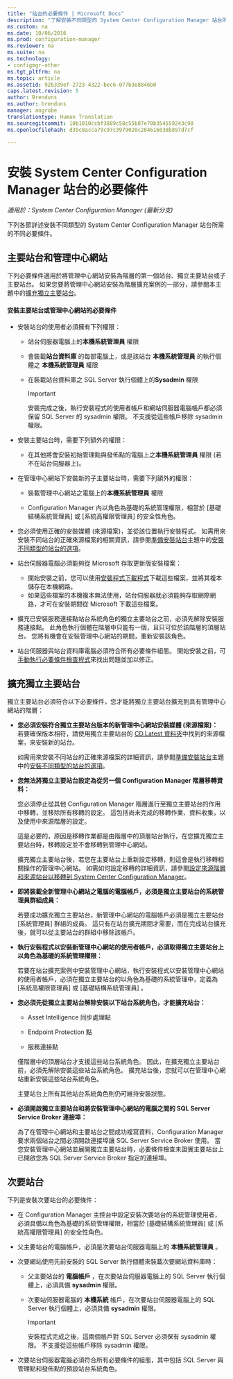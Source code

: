 ```yaml
---
title: "站台的必要條件 | Microsoft Docs"
description: "了解安裝不同類型的 System Center Configuration Manager 站台所需的不同必要條件。"
ms.custom: na
ms.date: 10/06/2016
ms.prod: configuration-manager
ms.reviewer: na
ms.suite: na
ms.technology:
- configmgr-other
ms.tgt_pltfrm: na
ms.topic: article
ms.assetid: 92b339ef-2723-4322-bec6-077b3e8846b0
caps.latest.revision: 5
author: Brenduns
ms.author: brenduns
manager: angrobe
translationtype: Human Translation
ms.sourcegitcommit: 10b1010ccbf3889c58c55b87e70b354559243c90
ms.openlocfilehash: d39c8acca79c97c3979020c284616038b897d7cf

---
```

# <a name="prerequisites-for-installing-system-center-configuration-manager-sites"></a>安裝 System Center Configuration Manager 站台的必要條件

*適用於：System Center Configuration Manager (最新分支)*


下列各節詳述安裝不同類型的 System Center Configuration Manager 站台所需的不同必要條件。



## <a name="primary-sites-and-the-central-administration-site"></a>主要站台和管理中心網站
下列必要條件適用於將管理中心網站安裝為階層的第一個站台、獨立主要站台或子主要站台。 如果您要將管理中心網站安裝為階層擴充案例的一部分，請參閱本主題中的[擴充獨立主要站台](../../../../core/servers/deploy/install/prerequisites-for-installing-sites.md#bkmk_expand
)。

####  <a name="a-namebkmkprereqpria-prerequisites-to-install-a-primary-site-or-central-administration-site"></a><a name="bkmk_PrereqPri"></a> 安裝主要站台或管理中心網站的必要條件  

-   安裝站台的使用者必須擁有下列權限：  

    -   站台伺服器電腦上的**本機系統管理員** 權限  

    -   會裝載**站台資料庫** 的每部電腦上，或是該站台 **本機系統管理員** 的執行個體之 **本機系統管理員** 權限  

    -   在裝載站台資料庫之 SQL Server 執行個體上的**Sysadmin** 權限  

        > [!IMPORTANT]  
        >  安裝完成之後，執行安裝程式的使用者帳戶和網站伺服器電腦帳戶都必須保留 SQL Server 的 sysadmin 權限。 不支援從這些帳戶移除 sysadmin 權限。  

-   安裝主要站台時，需要下列額外的權限：  
    -  在其他將會安裝初始管理點與發佈點的電腦上之**本機系統管理員** 權限 (若不在站台伺服器上)。  

-   在管理中心網站下安裝新的子主要站台時，需要下列額外的權限：  

    -   裝載管理中心網站之電腦上的**本機系統管理員** 權限  

    -   Configuration Manager 內以角色為基礎的系統管理權限，相當於 [基礎結構系統管理員] 或 [系統高權限管理員] 的安全性角色。  

-   您必須使用正確的安裝媒體 (來源檔案)，並從該位置執行安裝程式。 如需用來安裝不同站台的正確來源檔案的相關資訊，請參閱[準備安裝站台](../../../../core/servers/deploy/install/prepare-to-install-sites.md)主題中的[安裝不同類型的站台的選項](../../../../core/servers/deploy/install/prepare-to-install-sites.md#bkmk_options)。

-   站台伺服器電腦必須能夠從 Microsoft 存取更新版安裝檔案：
    -  開始安裝之前，您可以使用[安裝程式下載程式](../../../../core/servers/deploy/install/setup-downloader.md)下載這些檔案，並將其複本儲存在本機網路。
    -  如果這些檔案的本機複本無法使用，站台伺服器就必須能夠存取網際網路，才可在安裝期間從 Microsoft 下載這些檔案。

  - 擴充已安裝服務連接點站台系統角色的獨立主要站台之前，必須先解除安裝服務連接點。 此角色執行個體在階層中只能有一個，且只可位於該階層的頂層站台。 您將有機會在安裝管理中心網站的期間，重新安裝該角色。
  - 站台伺服器與站台資料庫電腦必須符合所有必要條件組態。 開始安裝之前，可[手動執行必要條件檢查程式](../../../../core/servers/deploy/install/prerequisite-checker.md)來找出問題並加以修正。  


## <a name="a-namebkmkexpanda-expanding-a-stand-alone-primary-site"></a><a name="bkmk_expand"></a> 擴充獨立主要站台
獨立主要站台必須符合以下必要條件，您才能將獨立主要站台擴充到具有管理中心網站的階層：


-   **您必須安裝符合獨立主要站台版本的新管理中心網站安裝媒體 (來源檔案)：**  
     若要確保版本相符，請使用獨立主要站台的 [CD.Latest 資料夾](../../../../core/servers/manage/the-cd.latest-folder.md)中找到的來源檔案，來安裝新的站台。

     如需用來安裝不同站台的正確來源檔案的詳細資訊，請參閱[準備安裝站台](../../../../core/servers/deploy/install/prepare-to-install-sites.md)主題中的[安裝不同類型的站台的選項](../../../../core/servers/deploy/install/prepare-to-install-sites.md#bkmk_options)。


-   **您無法將獨立主要站台設定為從另一個 Configuration Manager 階層移轉資料：**  

     您必須停止從其他 Configuration Manager 階層進行至獨立主要站台的作用中移轉，並移除所有移轉的設定。 這包括尚未完成的移轉作業、資料收集，以及使用中來源階層的設定。  

     這是必要的，原因是移轉作業都是由階層中的頂層站台執行，在您擴充獨立主要站台時，移轉設定並不會移轉到管理中心網站。  

     擴充獨立主要站台後，若您在主要站台上重新設定移轉，則這會是執行移轉相關操作的管理中心網站。 如需如何設定移轉的詳細資訊，請參閱[設定來源階層和來源站台以移轉到 System Center Configuration Manager](../../../../core/migration/configuring-source-hierarchies-and-source-sites-for-migration.md)。  

-   **即將裝載全新管理中心網站之電腦的電腦帳戶，必須是獨立主要站台的系統管理員群組成員：**  

     若要成功擴充獨立主要站台，新管理中心網站的電腦帳戶必須是獨立主要站台 [系統管理員]  群組的成員。 這只有在站台擴充期間才需要，而在完成站台擴充後，就可以從主要站台的群組中移除該帳戶。  

-   **執行安裝程式以安裝新管理中心網站的使用者帳戶，必須取得獨立主要站台上以角色為基礎的系統管理權限：**  

     若要在站台擴充案例中安裝管理中心網站，執行安裝程式以安裝管理中心網站的使用者帳戶，必須在獨立主要站台的以角色為基礎的系統管理中，定義為 [系統高權限管理員]  或 [基礎結構系統管理員] 。  

-   **您必須先從獨立主要站台解除安裝以下站台系統角色，才能擴充站台：**  

    -   Asset Intelligence 同步處理點  

    -   Endpoint Protection 點  

    -   服務連接點  

     僅階層中的頂層站台才支援這些站台系統角色。 因此，在擴充獨立主要站台前，必須先解除安裝這些站台系統角色。 擴充站台後，您就可以在管理中心網站重新安裝這些站台系統角色。  

    主要站台上所有其他站台系統角色則仍可維持安裝狀態。  

-   **必須開啟獨立主要站台和將安裝管理中心網站的電腦之間的 SQL Server Service Broker 連接埠：**  

     為了在管理中心網站和主要站台之間成功複寫資料，Configuration Manager 要求兩個站台之間必須開啟連接埠讓 SQL Server Service Broker 使用。 當您安裝管理中心網站並展開獨立主要站台時，必要條件檢查未證實主要站台上已開啟您為 SQL Server Service Broker 指定的連接埠。  


## <a name="a-namebkmksecondarya-secondary-sites"></a><a name="bkmk_secondary"></a> 次要站台
下列是安裝次要站台的必要條件：
-   在 Configuration Manager 主控台中設定安裝次要站台的系統管理使用者，必須具備以角色為基礎的系統管理權限，相當於 [基礎結構系統管理員] 或 [系統高權限管理員] 的安全性角色。  

-   父主要站台的電腦帳戶，必須是次要站台伺服器電腦上的 **本機系統管理員** 。  

-   次要網站使用先前安裝的 SQL Server 執行個體來裝載次要網站資料庫時：  

    -   父主要站台的 **電腦帳戶** ，在次要站台伺服器電腦上的 SQL Server 執行個體上，必須具備 **sysadmin** 權限。  

    -   次要站伺服器電腦的 **本機系統** 帳戶，在次要站台伺服器電腦上的 SQL Server 執行個體上，必須具備 **sysadmin** 權限。  

        > [!IMPORTANT]  
        >  安裝程式完成之後，這兩個帳戶對 SQL Server 必須保有 sysadmin 權限。 不支援從這些帳戶移除 sysadmin 權限。  

-   次要站台伺服器電腦必須符合所有必要條件的組態，其中包括 SQL Server 與管理點和發佈點的預設站台系統角色。  



<!--HONumber=Dec16_HO3-->



